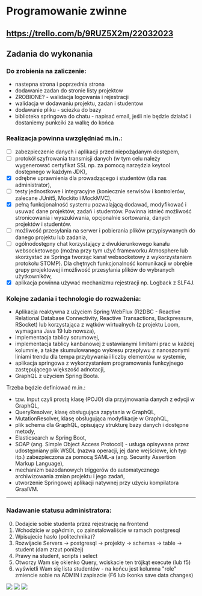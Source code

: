 # Programowanie zwinne

https://trello.com/b/9RUZ5X2m/22032023
---
## Zadania do wykonania


### Do zrobienia na zaliczenie:
- nastepna strona i poprzednia strona
- dodawanie zadan do stronie listy projektow
- ZROBIONE? - walidacja logowania i rejestracji
- walidacja w dodawaniu projektu, zadan i studentow
- dodawanie pliku - sciezka do bazy
- biblioteka springowa do chatu - napisać email, jeśli nie będzie działać i dostaniemy punkciki za walkę do końca


### Realizacja powinna uwzględniać m.in.:
- [ ] zabezpieczenie danych i aplikacji przed niepożądanym dostępem, 
- [ ] protokół szyfrowania transmisji danych (w tym celu należy wygenerować certyfikat SSL np. za pomocą narzędzia keytool dostępnego w każdym JDK),
- [x] odrębne uprawnienia dla prowadzącego i studentów (dla nas administrator),
- [ ] testy jednostkowe i integracyjne (koniecznie serwisów i kontrolerów, zalecane JUnit5, Mockito i MockMVC),
- [x] pełną funkcjonalność systemu pozwalającą dodawać, modyfikować i usuwać dane projektów, zadań i studentów. Powinna istnieć możliwość stronicowania i wyszukiwania, opcjonalnie sortowania, danych projektów i studentów.
- [ ] możliwość przesyłania na serwer i pobierania plików przypisywanych do danego projektu lub zadania, 
- [ ] ogólnodostępny chat korzystający z dwukierunkowego kanału websocketowego (można przy tym użyć frameworku Atmosphere lub skorzystać ze Springa tworząc kanał websocketowy z wykorzystaniem protokołu STOMP). Dla chętnych funkcjonalność komunikacji w obrębie grupy projektowej i możliwość przesyłania plików do wybranych użytkowników,
- [x] aplikacja powinna używać mechanizmu rejestracji np. Logback z SLF4J.

### Kolejne zadania i technologie do rozważenia:
- Aplikacja reaktywna z użyciem Spring WebFlux (R2DBC - Reactive Relational Database Connectivity, Reactive Transactions, Backpressure, RSocket) lub korzystająca z wątków wirtualnych (z projektu Loom, wymagana Java 19 lub nowsza), 
- implementacja tablicy scrumowej,
- implementacja tablicy kanbanowej z ustawianymi limitami prac w każdej kolumnie, a także skumulowanego wykresu przepływu z nanoszonymi liniami trendu dla tempa przybywania i liczby elementów w systemie,
- aplikacja springowa z wykorzystaniem programowania funkcyjnego zastępującego większość adnotacji,
- GraphQL z użyciem Spring Boota. 

Trzeba będzie definiować m.in.:
 - tzw. Input czyli prostą klasę (POJO) dla przyjmowania danych z edycji w GraphQL,
 - QueryResolver, klasę obsługująca zapytania w GraphQL,
 - MutationResolver, klasę obsługująca modyfikacje w GraphQL,
 - plik schema dla GraphQL, opisujący strukturę bazy danych i dostępne metody,
- Elasticsearch w Spring Boot,
- SOAP (ang. Simple Object Access Protocol) - usługa opisywana przez udostępniany plik WSDL (nazwa operacji, jej dane wejściowe, ich typ itp.) zabezpieczona za pomocą SAML-a (ang. Security Assertion Markup Language),
- mechanizm bazodanowych triggerów do automatycznego archiwizowania zmian projektu i jego zadań,
- utworzenie Springowej aplikacji natywnej przy użyciu kompilatora GraalVM.


---
### Nadawanie statusu administratora:
0. Dodajcie sobie studenta przez rejestrację na frontend
1. Wchodzicie w pgAdmin, co zainstalowaliście w ramach postgresql
2. Wpisujecie hasło (politechnika)?
3. Rozwijacie Servers -> postgresql -> projekty -> schemas -> table -> student (dam zrzut poniżej)
4. Prawy na student, scripts i select
5. Otworzy Wam się okienko Query, wciskacie ten trójkąt execute (lub f5)
6. wyświetli Wam się lista studentów - na końcu jest kolumna "role" zmiencie sobie na ADMIN i zapiszcie (F6 lub ikonka save data changes)

![](https://scontent-waw1-1.xx.fbcdn.net/v/t1.15752-9/343547797_5594167890683379_9020410397301631774_n.png?_nc_cat=109&ccb=1-7&_nc_sid=ae9488&_nc_ohc=Nitvk_etTWwAX9T23_d&_nc_ht=scontent-waw1-1.xx&oh=03_AdS8nNbXLapCqmt0cGdipTYGWiT2y1sDlImyYZ5RHPY_cg&oe=649D4231)
![](https://scontent-waw1-1.xx.fbcdn.net/v/t1.15752-9/345246725_1040713287204973_9183457215237163721_n.png?_nc_cat=101&ccb=1-7&_nc_sid=ae9488&_nc_ohc=C23zvrXD12sAX8XSwa7&_nc_ht=scontent-waw1-1.xx&oh=03_AdRiMu9hLRMjth2NDFfLNvhAtBRKg2rb4xbc-yByQqf2Hg&oe=649D56DD)
![](https://scontent-waw1-1.xx.fbcdn.net/v/t1.15752-9/343607650_821259006303520_1711665949002987788_n.png?_nc_cat=108&ccb=1-7&_nc_sid=ae9488&_nc_ohc=hR_rebUMA_wAX-B-Ksu&_nc_ht=scontent-waw1-1.xx&oh=03_AdSxMxeZj7PYJdsLi-f4ZTQXVbAjJ4sjrwi0QSMfsWCT4g&oe=649D5957)
